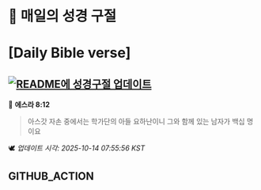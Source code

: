 # 🙏 매일의 성경 구절
# [Daily Bible verse]
## [![README에 성경구절 업데이트](https://github.com/DONGSUKA/first_test/actions/workflows/update-readme-bible.yml/badge.svg)](https://github.com/DONGSUKA/first_test/actions/workflows/update-readme-bible.yml)
<!-- START_BIBLE_VERSE -->
📖 **에스라 8:12**
> 아스갓 자손 중에서는 학가단의 아들 요하난이니 그와 함께 있는 남자가 백십 명이요

🕊️ _업데이트 시각: 2025-10-14 07:55:56 KST_
  <!-- END_BIBLE_VERSE -->
## GITHUB_ACTION
